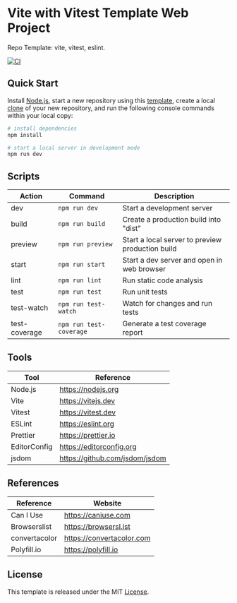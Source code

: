 # Vite with Vitest Template Web Project

Repo Template: vite, vitest, eslint.

[![CI][ci-badge]][ci-url]

## Quick Start

Install [Node.js](https://nodejs.org/en/download/), start a new repository using this [template](https://docs.github.com/en/repositories/creating-and-managing-repositories/creating-a-repository-from-a-template), create a local [clone](https://docs.github.com/en/repositories/creating-and-managing-repositories/cloning-a-repository) of your new repository, and run the following console commands within your local copy:

```bash
# install dependencies
npm install

# start a local server in development mode
npm run dev
```

## Scripts

| Action        | Command                 | Description                                      |
| ------------- | ----------------------- | ------------------------------------------------ |
| dev           | `npm run dev`           | Start a development server                       |
| build         | `npm run build`         | Create a production build into "dist"            |
| preview       | `npm run preview`       | Start a local server to preview production build |
| start         | `npm run start`         | Start a dev server and open in web browser       |
| lint          | `npm run lint`          | Run static code analysis                         |
| test          | `npm run test`          | Run unit tests                                   |
| test-watch    | `npm run test-watch`    | Watch for changes and run tests                  |
| test-coverage | `npm run test-coverage` | Generate a test coverage report                  |

## Tools

| Tool         | Reference                      |
| ------------ | ------------------------------ |
| Node.js      | https://nodejs.org             |
| Vite         | https://vitejs.dev             |
| Vitest       | https://vitest.dev             |
| ESLint       | https://eslint.org             |
| Prettier     | https://prettier.io            |
| EditorConfig | https://editorconfig.org       |
| jsdom        | https://github.com/jsdom/jsdom |

## References

| Reference     | Website                   |
| ------------- | ------------------------- |
| Can I Use     | https://caniuse.com       |
| Browserslist  | https://browsersl.ist     |
| convertacolor | https://convertacolor.com |
| Polyfill.io   | https://polyfill.io       |

## License

This template is released under the MIT [License](LICENSE).

[ci-badge]: https://github.com/epreston/template-web-vite-vitest/actions/workflows/ci.yml/badge.svg
[ci-url]: https://github.com/epreston/template-web-vite-vitest/actions
